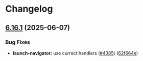# Changelog

## [6.16.1](https://github.com/danielsogl/awesome-cordova-plugins/compare/launch-navigator-v6.16.0...launch-navigator-v6.16.1) (2025-06-07)


### Bug Fixes

* **launch-navigator:** use currect handlers ([#4385](https://github.com/danielsogl/awesome-cordova-plugins/issues/4385)) ([62f664e](https://github.com/danielsogl/awesome-cordova-plugins/commit/62f664e61a31f7b8be395cd6ce575604c5b5e88c))
